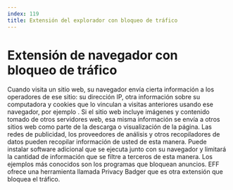 ```yaml
---
index: 119
title: Extensión del explorador con bloqueo de tráfico
---
```

# Extensión de navegador con bloqueo de tráfico

 Cuando visita un sitio web, su navegador envía cierta información a los operadores de ese sitio: su dirección IP, otra información sobre su computadora y cookies que lo vinculan a visitas anteriores usando ese navegador, por ejemplo . Si el sitio web incluye imágenes y contenido tomado de otros servidores web, esa misma información se envía a otros sitios web como parte de la descarga o visualización de la página. Las redes de publicidad, los proveedores de análisis y otros recopiladores de datos pueden recopilar información de usted de esta manera. Puede instalar software adicional que se ejecuta junto con su navegador y limitará la cantidad de información que se filtre a terceros de esta manera. Los ejemplos más conocidos son los programas que bloquean anuncios. EFF ofrece una herramienta llamada Privacy Badger que es otra extensión que bloquea el tráfico.